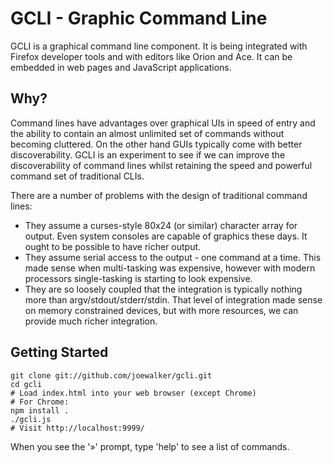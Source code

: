 
GCLI - Graphic Command Line
===========================

GCLI is a graphical command line component. It is being integrated with
Firefox developer tools and with editors like Orion and Ace. It can be embedded
in web pages and JavaScript applications.


Why?
----

Command lines have advantages over graphical UIs in speed of entry and the
ability to contain an almost unlimited set of commands without becoming
cluttered. On the other hand GUIs typically come with better discoverability.
GCLI is an experiment to see if we can improve the discoverability of command
lines whilst retaining the speed and powerful command set of traditional CLIs.

There are a number of problems with the design of traditional command lines:

* They assume a curses-style 80x24 (or similar) character array for output. 
  Even system consoles are capable of graphics these days. It ought to be
  possible to have richer output.
* They assume serial access to the output - one command at a time.
  This made sense when multi-tasking was expensive, however with modern
  processors single-tasking is starting to look expensive.
* They are so loosely coupled that the integration is typically nothing more
  than argv/stdout/stderr/stdin.
  That level of integration made sense on memory constrained devices, but with
  more resources, we can provide much richer integration.


Getting Started
---------------

    git clone git://github.com/joewalker/gcli.git
    cd gcli
    # Load index.html into your web browser (except Chrome)
    # For Chrome:
    npm install .
    ./gcli.js
    # Visit http://localhost:9999/

When you see the '»' prompt, type 'help' to see a list of commands.

